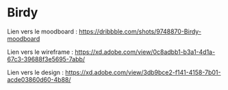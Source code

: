 # Birdy

Lien vers le moodboard : 
https://dribbble.com/shots/9748870-Birdy-moodboard

Lien vers le wireframe :
https://xd.adobe.com/view/0c8adbb1-b3a1-4d1a-67c3-39688f3e5695-7abb/

Lien vers le design : 
https://xd.adobe.com/view/3db9bce2-f141-4158-7b01-acde03860d60-4b88/

